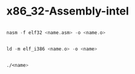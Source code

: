 # x86_32-Assembly-intel


```asm

nasm -f elf32 <name.asm> -o <name.o>

```

```asm

ld -m elf_i386 <name.o> -o <name>

```

```asm

./<name>

```


